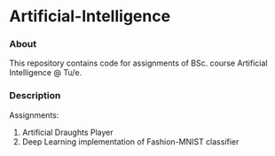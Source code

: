 # Artificial-Intelligence

### About
This repository contains code for assignments of BSc. course Artificial Intelligence @ Tu/e.

### Description
Assignments:
1. Artificial Draughts Player
2. Deep Learning implementation of Fashion-MNIST classifier
